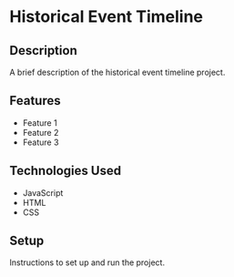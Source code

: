 # Historical Event Timeline

## Description

A brief description of the historical event timeline project.

## Features

- Feature 1
- Feature 2
- Feature 3

## Technologies Used

- JavaScript
- HTML
- CSS

## Setup

Instructions to set up and run the project.
